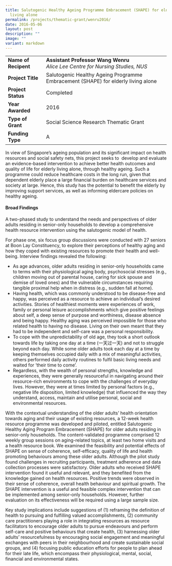```yaml
---
title: Salutogenic Healthy Ageing Programme Embracement (SHAPE) for elderly
  living alone
permalink: /projects/thematic-grant/wenru2016/
date: 2016-05-06
layout: post
description: ""
image: ""
variant: markdown
---
```

|  |  |
|---|---|
| **Name of Recipent** | **Assistant Professor Wang Wenru**<br>_Alice Lee Centre for Nursing Studies, NUS_ |
| **Project Title** | Salutogenic Healthy Ageing Programme Embracement (SHAPE) for elderly living alone |
| **Project Status** | Completed |
| **Year Awarded** | 2016 |
| **Type of Grant** | Social Science Research Thematic Grant |
|**Funding Type** | A |

In view of Singapore’s ageing population and its significant impact on health resources and social safety nets, this project seeks to&nbsp; develop and evaluate an evidence-based intervention to achieve better health outcomes and quality of life for elderly living alone, through healthy ageing.&nbsp;Such a programme could reduce healthcare costs in the long run, given that dependent elderly place a large financial burden on healthcare services and society at large.&nbsp;Hence, this study has the potential to benefit the elderly by improving support services, as well as informing eldercare policies on healthy ageing.

#### **Broad Findings**
A two-phased study to understand the needs and perspectives of older adults residing in senior-only households to develop a comprehensive health resource intervention using the salutogenic model of health.

For phase one, six focus group discussions were conducted with 27 seniors at Boon Lay Constituency, to explore their perceptions of healthy aging and how they coped with existing resources to promote their health and well-being. Interview findings revealed the following:

*   As age advances, older adults residing in senior-only households came to terms with their physiological aging body, psychosocial stresses (e.g., children moving out of parental house, caring for sick spouse and demise of loved ones) and the vulnerable circumstances requiring tangible proximal help when in distress (e.g., sudden fall at home).
*   Having health, which was commonly understood to be disease-free and happy, was perceived as a resource to achieve an individual’s desired activities. Stories of healthiest moments were experiences of work, family or personal leisure accomplishments which give positive feelings about self, a deep sense of purpose and worthiness, disease absence and being happy. Healthy aging was perceived impossible for those who related health to having no disease. Living on their own meant that they had to be independent and self-care was a personal responsibility.
*   To cope with the unpredictability of old age, they took a short outlook towards life by taking one day at a time (一天过一天) and not to struggle beyond each day. While some older adults took each day at a time by keeping themselves occupied daily with a mix of meaningful activities, others performed daily activity routines to fulfil basic living needs and waited for ‘their time to come’.
*   Regardless, with the wealth of personal strengths, knowledge and experiences, they were generally resourceful in navigating around their resource-rich environments to cope with the challenges of everyday lives. However, they were at times limited by personal factors (e.g., negative life disposition, limited knowledge) that influenced the way they understand, access, maintain and utilise personal, social and environmental resources.

With the contextual understanding of the older adults’ health orientation towards aging and their usage of existing resources, a 12-week health resource programme was developed and piloted, entitled Salutogenic Healthy Aging Program Embracement (SHAPE) for older adults residing in senior-only households. The content-validated programme comprised 12 weekly group sessions on aging-related topics, at least two home visits and a health resource book. We examined the feasibility and potential effects of SHAPE on sense of coherence, self-efficacy, quality of life and health promoting behaviours among these older adults. Although the pilot study found challenges in recruiting participants, treatment adherence and data collection processes were satisfactory. Older adults who received SHAPE intervention found it useful and relevant, and they benefited from the knowledge gained on health resources. Positive trends were observed in their sense of coherence, overall health behaviour and spiritual growth. The SHAPE intervention is a useful and feasible complex intervention that can be implemented among senior-only households. However, further evaluation on its effectiveness will be required using a large sample size.

Key study implications include suggestions of (1) reframing the definition of health to pursuing and fulfilling valued accomplishments, (2) community care practitioners playing a role in integrating resources as resource facilitators to encourage older adults to pursue endeavours and perform self-care and positive behaviours that create health, (3) harnessing older adults’ resourcefulness by encouraging social engagement and meaningful exchanges with peers in their neighbourhood and create sustainable social groups, and (4) focusing public education efforts for people to plan ahead for their late life, which encompass their physiological, mental, social, financial and environmental states.